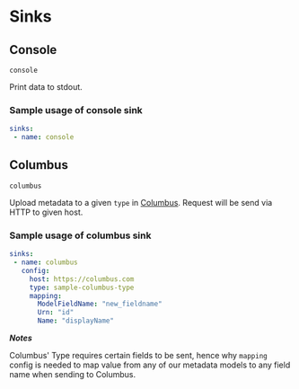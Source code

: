 # Sinks

## Console

`console`

Print data to stdout.

### Sample usage of console sink

```yaml
sinks:
 - name: console
```

## Columbus

`columbus`

Upload metadata to a given `type` in [Columbus](github.com/odpf/columbus). Request will be send via HTTP to given host.

### Sample usage of columbus sink

```yaml
sinks:
 - name: columbus
   config:
     host: https://columbus.com
     type: sample-columbus-type
     mapping:
       ModelFieldName: "new_fieldname"
       Urn: "id"
       Name: "displayName"
```
***Notes***

Columbus' Type requires certain fields to be sent, hence why `mapping` config is needed to map value from any of our metadata models to any field name when sending to Columbus.

